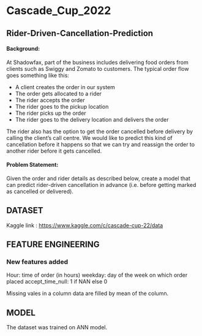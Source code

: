 # Cascade_Cup_2022
## Rider-Driven-Cancellation-Prediction
#### **Background:**

At Shadowfax, part of the business includes delivering food orders from clients such as Swiggy and Zomato to customers. The typical order flow goes something like this:
- A client creates the order in our system
- The order gets allocated to a rider
- The rider accepts the order
- The rider goes to the pickup location
- The rider picks up the order
- The rider goes to the delivery location and delivers the order

The rider also has the option to get the order cancelled before delivery by calling the client’s call centre. We would like to predict this kind of cancellation before it happens so that we can try and reassign the order to another rider before it gets cancelled.

#### **Problem Statement:**

Given the order and rider details as described below, create a model that can predict rider-driven cancellation in advance (i.e. before getting marked as cancelled or delivered).

## **DATASET**
Kaggle link : https://www.kaggle.com/c/cascade-cup-22/data

## **FEATURE ENGINEERING**
### **New features added**

Hour: time of order (in hours)
weekday: day of the week on which order placed
accept_time_null: 1 if NAN else 0

Missing vales in a column data are filled by mean of the column.

## **MODEL**

The dataset was trained on ANN model.
